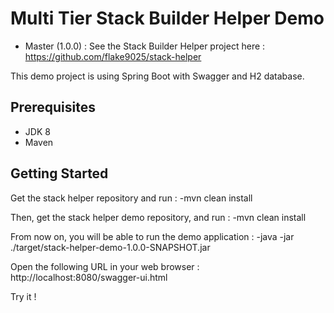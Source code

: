 # Multi Tier Stack Builder Helper Demo

- Master (1.0.0) : See the Stack Builder Helper project here :
https://github.com/flake9025/stack-helper

This demo project is using Spring Boot with Swagger and H2 database.

## Prerequisites
- JDK 8
- Maven

## Getting Started

Get the stack helper repository and run : 
-mvn clean install

Then, get the stack helper demo repository, and run :
-mvn clean install

From now on, you will be able to run the demo application :
-java -jar ./target/stack-helper-demo-1.0.0-SNAPSHOT.jar

Open the following URL in your web browser :
http://localhost:8080/swagger-ui.html

Try it !



